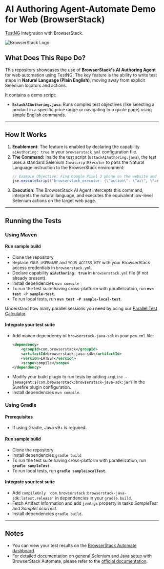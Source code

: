 # AI Authoring Agent-Automate Demo for Web (BrowserStack)

[TestNG](http://testng.org) Integration with BrowserStack.

![BrowserStack Logo](https://d98b8t1nnulk5.cloudfront.net/production/images/layout/logo-header.png?1469004780)

## What Does This Repo Do?

This repository showcases the use of **BrowserStack's AI Authoring Agent** for web automation using TestNG. The key feature is the ability to write test steps in **Natural Language (Plain English)**, moving away from explicit Selenium locators and actions.

It contains a demo script:
* **`BstackAIAuthoring.java`**: Runs complex test objectives (like selecting a product in a specific price range or navigating to a quote page) using simple English commands.

---

## How It Works

1.  **Enablement:** The feature is enabled by declaring the capability `aiAuthoring: true` in your `browserstack.yml` configuration file.
2.  **The Command:** Inside the test script (`BstackAIAuthoring.java`), the test uses a standard Selenium `JavascriptExecutor` to pass the Natural Language instruction to the BrowserStack environment:
    ```java
    // Example Objective: Find Google Pixel 3 phone on the website and add 5 of them to the cart
    jse.executeScript("browserstack_executor: {\"action\": \"ai\", \"arguments\": [\" Click on the Google button and Add 5 Pixel 3 phones to cart\"]}");
    ```
3.  **Execution:** The BrowserStack AI Agent intercepts this command, interprets the natural language, and executes the equivalent low-level Selenium actions on the target web page.

---

## Running the Tests

### Using Maven

#### Run sample build

-   Clone the repository
-   Replace `YOUR_USERNAME` and `YOUR_ACCESS_KEY` with your BrowserStack access credentials in `browserstack.yml`.
-   Declare capability **`aiAuthoring: true`** in `browserstack.yml` file (if not already present).
-   Install dependencies `mvn compile`
-   To run the test suite having cross-platform with parallelization, run **`mvn test -P sample-test`**.
-   To run local tests, run **`mvn test -P sample-local-test`**.

Understand how many parallel sessions you need by using our [Parallel Test Calculator](https://www.browserstack.com/automate/parallel-calculator?ref=github).

#### Integrate your test suite

* Add maven dependency of `browserstack-java-sdk` in your `pom.xml` file:
    ```xml
    <dependency>
        <groupId>com.browserstack</groupId>
        <artifactId>browserstack-java-sdk</artifactId>
        <version>LATEST</version>
        <scope>compile</scope>
    </dependency>
    ```
* Modify your build plugin to run tests by adding `argLine -javaagent:${com.browserstack:browserstack-java-sdk:jar}` in the Surefire plugin configuration.
* Install dependencies `mvn compile`.

### Using Gradle

#### Prerequisites

-   If using Gradle, Java v9+ is required.

#### Run sample build

-   Clone the repository
-   Install dependencies `gradle build`
-   To run the test suite having cross-platform with parallelization, run **`gradle sampleTest`**.
-   To run local tests, run **`gradle sampleLocalTest`**.

#### Integrate your test suite

* Add `compileOnly 'com.browserstack:browserstack-java-sdk:latest.release'` in dependencies in your `gradle.build`.
* Fetch Artifact Information and add `jvmArgs` property in tasks *SampleTest* and *SampleLocalTest*.
* Install dependencies `gradle build`.

---

## Notes

* You can view your test results on the [BrowserStack Automate dashboard](https://www.browserstack.com/automate).
* For detailed documentation on general Selenium and Java setup with BrowserStack Automate, please refer to the [official documentation](https://www.browserstack.com/docs/automate/selenium?fw-lang=java).
